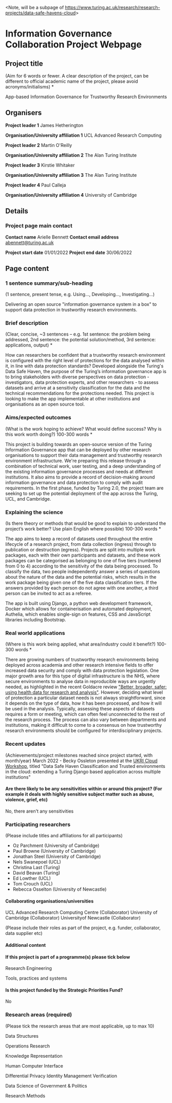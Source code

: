<Note, will be a subpage of <https://www.turing.ac.uk/research/research-projects/data-safe-havens-cloud>>

# Information Governance Collaboration Project Webpage

## Project title

(Aim for 6 words or fewer. A clear description of the project, can be different to official academic
name of the project, please avoid acronyms/initialisms) *

App-based Information Governance for Trustworthy Research Environments

## Organisers

**Project leader 1**
James Hetherington

**Organisation/University affiliation 1** UCL Advanced Research Computing

**Project leader 2** Martin O'Reilly

**Organisation/University affiliation 2** The Alan Turing Institute

**Project leader 3** Kirstie Whitaker

**Organisation/University affiliation 3** The Alan Turing Institute

**Project leader 4** Paul Calleja

**Organisation/University affiliation 4** University of Cambridge

## Details

### Project page main contact

**Contact name** Arielle Bennett
**Contact email address** abennett@turing.ac.uk

**Project start date**
01/01/2022
**Project end date**
30/06/2022

## Page content

### 1 sentence summary/sub-heading

(1 sentence, present tense, e.g. Using…, Developing…, Investigating…)

Delivering an open source "information governance system in a box" to support data protection in trustworthy research environments.

### Brief description

(Clear, concise, ~3 sentences – e.g. 1st sentence: the problem being addressed, 2nd sentence: the potential solution/method, 3rd sentence: applications, output) *

How can researchers be confident that a trustworthy research environment is configured with the right level of protections for the data analysed within it, in line with data protection standards?
Developed alongside the Turing's Data Safe Haven, the purpose of the Turing’s information governance app is to bring stakeholders with diverse perspectives on data protection - investigators, data protection experts, and other researchers - to assess datasets and arrive at a sensitivity classification for the data and the technical recommendations for the protections needed. 
This project is looking to make the app implementable at other institutions and organisations as an open source tool. 

### Aims/expected outcomes

(What is the work hoping to achieve? What would define success? Why is this work worth doing?)
100-300 words *

This project is building towards an open-source version of the Turing Information Governance app that can be deployed by other research organisations to support their data management and trustworthy research environment infrastructure. 
We're preparing this release through a combination of technical work, user testing, and a deep understanding of the existing information governance processes and needs at different institutions.
It also aims to provide a record of decision-making around information governance and data protection to comply with audit requirements. 
In the first phase, funded by Turing 2.0, the project team are seeking to set up the potential deployment of the app across the Turing, UCL, and Cambridge. 

### Explaining the science

(Is there theory or methods that would be good to explain to understand the project’s work better? Use plain English where possible)
100-300 words *

The app aims to keep a record of datasets used throughout the entire lifecycle of a research project, from data collection (ingress) through to publication or destruction (egress). 
Projects are split into multiple work packages, each with their own participants and datasets, and these work packages can be categorised as belonging to one of five tiers (numbered from 0 to 4) according to the sensitivity of the data being processed. 
To classify the data, two people independently answer a series of questions about the nature of the data and the potential risks, which results in the work package being given one of the five data classification tiers.
If the answers provided by each person do not agree with one another, a third person can be invited to act as a referee.

The app is built using Django, a python web development framework, Docker which allows for containerisation and automated deployment, Authelia, which enables single-sign on features, CSS and JavaScript libraries including Bootstrap.

### Real world applications

(Where is this work being applied, what area/industry could it benefit?)
100-300 words *

There are growing numbers of trustworthy research environments being deployed across academia and other research intensive fields to offer increased data security and comply with data protection legislation. 
One major growth area for this type of digital infrastructure is the NHS, where secure environments to analyse data in reproducible ways are urgently needed, as highlighted in the recent Goldacre review ["Better, broader, safer: using health data for research and analysis"](https://www.gov.uk/government/publications/better-broader-safer-using-health-data-for-research-and-analysis).
However, deciding what level of protection a particular dataset needs is not always straightforward, since it depends on the type of data, how it has been processed, and how it will be used in the analysis. 
Typically, assessing these aspects of datasets requires a form or meeting, which can often feel unconnected to the rest of the research process. 
The process can also vary between departments and institutions, making it difficult to come to a consensus on how trustworthy research environments should be configured for interdisciplinary projects. 

### Recent updates

(Achievements/project milestones reached since project started, with month/year)
March 2022 - Becky Ossleton presented at the [UKRI Cloud Workshop](https://cloud.ac.uk/2022/02/27/programme-for-ukri-cloud-workshop-2022/7), titled "Data Safe Haven Classification and Trusted environments in the cloud: extending a Turing Django based application across multiple institutions"

#### Are there likely to be any sensitivities within or around this project? (For example it deals with highly sensitive subject matter such as abuse, violence, grief, etc)

No, there aren't any sensitivities

### Participating researchers

(Please include titles and affiliations for all participants)

* Oz Parchment (University of Cambridge)
* Paul Browne (University of Cambridge)
* Jonathan Steel (University of Cambridge)
* Nels Swanepoel (UCL)
* Christina Last (Turing)
* David Beavan (Turing)
* Ed Lowther (UCL)
* Tom Crouch (UCL)
* Rebecca Osselton (University of Newcastle)

#### Collaborating organisations/universities

UCL Advanced Research Computing Centre (Collaborator)
University of Cambridge (Collaborator)
Universityof Newcastle (Collaborator)

(Please include their roles as part of the project, e.g. funder, collaborator, data supplier etc)

#### Additional content

#### If this project is part of a programme(s) please tick below

Research Engineering

Tools, practices and systems

#### Is this project funded by the Strategic Priorities Fund?

No

### Research areas (required)

(Please tick the research areas that are most applicable, up to max 10)


Data Structures

Operations Research

Knowledge Representation

Human Computer Interface

Differential Privacy
Identity Management
Verification

Data Science of Government & Politics

Research Methods
